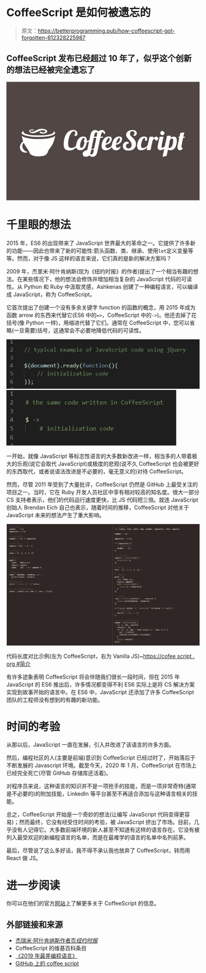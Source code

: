 # CoffeeScript 是如何被遗忘的

> 原文：<https://betterprogramming.pub/how-coffeescript-got-forgotten-812328225987>

## CoffeeScript 发布已经超过 10 年了，似乎这个创新的想法已经被完全遗忘了

![](img/63c78068bc9d39af6d9554c4687a4497.png)

# **千里眼的想法**

2015 年，ES6 的出现带来了 JavaScript 世界最大的革命之一。它提供了许多新的功能——因此也带来了新的可能性:箭头函数、类、继承、使用`let`定义变量等等。然而，对于像 JS 这样的语言来说，它们真的是新的解决方案吗？

2009 年，杰里米·阿什肯纳斯(现为《纽约时报》的作者)提出了一个相当有趣的想法。在某些情况下，他的想法会修饰并增加相当复杂的 JavaScript 代码的可读性。从 Python 和 Ruby 中汲取灵感，Ashkenas 创建了一种编程语言，可以编译成 JavaScript，称为 CoffeeScript。

它首次提出了创建一个没有多余关键字 function 的函数的概念，用 2015 年成为函数 arrow 的东西来代替它(ES6 中的`=>`，CoffeeScript 中的`->`)。他还去掉了花括号(像 Python 一样)，用缩进代替了它们。通常在 CoffeeScript 中，您可以省略(一旦需要)括号，这通常会不必要地降低代码的可读性。

![](img/1ed8c76b0b4d8a84f1203a375b8f33d3.png)![](img/34b742778be2f083d3fffc54fe102f22.png)

一开始，就像 JavaScript 等标志性语言的大多数新改进一样，相当多的人带着极大的乐观(说它会取代 JavaScript)或极度的悲观(说不久 CoffeeScript 也会被更好的东西取代，或者说语法改进是不必要的，毫无意义的)对待 CoffeeScript。

然而，尽管 2011 年受到了大量批评，CoffeeScript 仍然是 GitHub 上最受关注的项目之一。当时，它在 Ruby 开发人员社区中享有相对较高的知名度。很大一部分 CS 支持者表示，他们的代码运行速度更快，比 JS 代码短三倍。就连 JavaScript 创始人 Brendan Eich 自己也表示，随着时间的推移，CoffeeScript 对他关于 JavaScript 未来的想法产生了重大影响。

![](img/5c7fb5855de0219a5356461134093433.png)

代码长度对比示例(左为 CoffeeScript，右为 Vanilla JS)~[https://cofee script . org #简介](https://cofeescript.org#introduction)

有许多迹象表明 CoffeeScript 将会伴随我们很长一段时间，但在 2015 年 JavaScript 的 ES6 推出后，许多情况都变得不利 ES6 实际上是将 CS 解决方案实现到故事开始的语言中。在 ES6 中，JavaScript 还添加了许多 CoffeeScript 团队的工程师没有想到的有趣的新功能。

# 时间的考验

从那以后，JavaScript 一直在发展，引入并改进了该语言的许多方面。

然后，编程社区的人(主要是前端)意识到 CoffeeScript 已经过时了，开始落后于不断发展的 Javascript 环境。截至今天，2020 年 1 月，CoffeeScript 在市场上已经完全死亡(尽管 GitHub 存储库还活着)。

对程序员来说，这种语言的知识并不是一项抢手的技能，而是一项非常奇特(通常是不必要的)的附加技能，LinkedIn 等平台甚至不再适合添加与这种语言相关的技能。

总之，CoffeeScript 开始是一个奇妙的想法(让编写 JavaScript 代码变得更容易)；然而最终，它没有经受住时间的考验，被 JavaScript 挤出了市场。目前，几乎没有人记得它。大多数前端环境的新人甚至不知道有这样的语言存在。它没有被列入最受欢迎的新编程语言的名单，而是在最难学的语言的名单中名列前茅。

最后，尽管说了这么多好话，我不得不承认我也放弃了 CoffeeScript，转而用 React 做 JS。

# 进一步阅读

你可以在他们的官方[网站](https://coffeescript.org)上了解更多关于 CoffeeScript 的信息。

## 外部链接和来源

*   [杰瑞米·阿什肯纳斯作者页*纽约时报*](https://www.nytimes.com/by/jeremy-ashkenas)
*   CoffeeScript 的维基百科条目
*   [《2019 年最差编程语言》](https://hackernoon.com/worst-programming-languages-7b98c749ec36)
*   [GitHub 上的 coffee script](https://github.com/jashkenas/coffeescript)